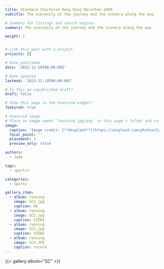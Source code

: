 ```yaml
---
title: Standard Chartered Hong Kong Marathon-10KM
subtitle: The scerenity of the journey and the scenery along the way.

# Summary for listings and search engines
summary: The scerenity of the journey and the scenery along the way.

weight: 1


# Link this post with a project
projects: []

# Date published
date: '2023-12-19T00:00:00Z'

# Date updated
lastmod: '2023-12-19T00:00:00Z'

# Is this an unpublished draft?
draft: false

# Show this page in the Featured widget?
featured: true

# Featured image
# Place an image named `featured.jpg/png` in this page's folder and customize its options here.
image:
  caption: 'Image credit: [**Unsplash**](https://unsplash.com/photos/CpkOjOcXdUY)'
  focal_point: ''
  placement: 3
  preview_only: false

authors:
  - Jade

tags:
  - sports2

categories:
  - sports

gallery_item:
  - album: running
    image: SC1.jpg
    caption: ME
  - album: running
    image: SC2.jpg
    caption: VIEW1
  - album: running
    image: SC3.jpg
    caption: VIEW2
  - album: running
    image: SC4.JPG
    caption: record
---
```


{{< gallery album="SC" >}}